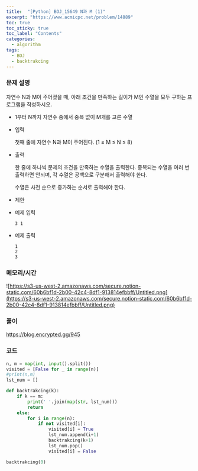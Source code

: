 ```yaml
---
title:  "[Python] BOJ_15649 N과 M (1)"
excerpt: "https://www.acmicpc.net/problem/14889"
toc: true
toc_sticky: true
toc_label: "Contents"
categories:
  - algorithm
tags:
  - BOJ
  - backtrakcing
---
```


### 문제 설명

자연수 N과 M이 주어졌을 때, 아래 조건을 만족하는 길이가 M인 수열을 모두 구하는 프로그램을 작성하시오.

- 1부터 N까지 자연수 중에서 중복 없이 M개를 고른 수열
- 입력

    첫째 줄에 자연수 N과 M이 주어진다. (1 ≤ M ≤ N ≤ 8)

- 출력

    한 줄에 하나씩 문제의 조건을 만족하는 수열을 출력한다. 중복되는 수열을 여러 번 출력하면 안되며, 각 수열은 공백으로 구분해서 출력해야 한다.

    수열은 사전 순으로 증가하는 순서로 출력해야 한다.

- 제한
- 예제 입력

    ```
    3 1
    ```

- 예제 출력

    ```
    1
    2
    3
    ```

### 메모리/시간

![https://s3-us-west-2.amazonaws.com/secure.notion-static.com/60b6bf1d-2b00-42c4-8df1-913814efbbff/Untitled.png](https://s3-us-west-2.amazonaws.com/secure.notion-static.com/60b6bf1d-2b00-42c4-8df1-913814efbbff/Untitled.png)

### 풀이

https://blog.encrypted.gg/945

### 코드

```python
n, m = map(int, input().split())
visited = [False for _ in range(n)]
#print(n,m)
lst_num = []

def backtrakcing(k):
    if k == m:
        print(' '.join(map(str, lst_num)))
        return
    else:
        for i in range(n):
            if not visited[i]:
                visited[i] = True
                lst_num.append(i+1)
                backtrakcing(k+1)
                lst_num.pop()
                visited[i] = False

backtrakcing(0)
```